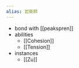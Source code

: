 ```yaml
---
alias: 岩衛師
---
```

- bond with [[peakspren]]
- abilities
	- [[Cohesion]]
	- [[Tension]]
- instances
	- [[Zu]]